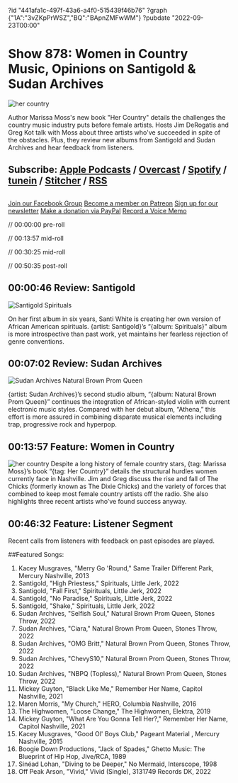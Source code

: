 ?id "441afa1c-497f-43a6-a4f0-515439f46b76"
?graph {"1A":"3vZKpPrWSZ","BQ":"BApnZMFwWM"}
?pubdate "2022-09-23T00:00"
# Show 878: Women in Country Music, Opinions on Santigold & Sudan Archives
![her country](https://static.soundopinions.org/images/2022/her-country.jpeg)

Author Marissa Moss's new book "Her Country" details the challenges the country music industry puts before female artists. Hosts Jim DeRogatis and Greg Kot talk with Moss about three artists who've succeeded in spite of the obstacles. Plus, they review new albums from Santigold and Sudan Archives and hear feedback from listeners. 

## Subscribe: [Apple Podcasts](https://itunes.apple.com/us/podcast/sound-opinions/id94793843) / [Overcast](https://overcast.fm/itunes94793843/sound-opinions) / [Spotify](https://open.spotify.com/show/1kNR8YL7TBrQuRxDdS4wtU) / [tunein](https://tunein.com/podcasts/Music-Podcasts/Sound-Opinions-p60273/) / [Stitcher](http://www.stitcher.com/podcast/sound-opinions) / [RSS](https://feeds.simplecast.com/Nn6fjnB0)

##
[Join our Facebook Group](https://bit.ly/3sivr9T)
[Become a member on Patreon](https://bit.ly/3slWZvc)
[Sign up for our newsletter](https://bit.ly/3eEvRnG)
[Make a donation via PayPal](https://bit.ly/3dmt9lU)
[Record a Voice Memo](https://bit.ly/2RyD5Ah)


// 00:00:00 pre-roll

// 00:13:57 mid-roll

// 00:30:25 mid-roll

// 00:50:35 post-roll


## 00:00:46 Review: Santigold

![Santigold Spirituals](https://static.soundopinions.org/assets/878/1A12.jpg)

On her first album in six years, Santi White is creating her own version of African American spirituals. {artist: Santigold}’s “{album: Spirituals}” album is more introspective than past work, yet maintains her fearless rejection of genre conventions. 

## 00:07:02 Review: Sudan Archives

![Sudan Archives Natural Brown Prom Queen](https://static.soundopinions.org/assets/878/BQ1.jpg)

{artist: Sudan Archives}’s second studio album, “{album: Natural Brown Prom Queen}” continues the integration of African-styled violin with current electronic music styles. Compared with her debut album, “Athena,” this effort is more assured in combining disparate musical elements including trap, progressive rock and hyperpop.

## 00:13:57 Feature: Women in Country
![her country](https://static.soundopinions.org/images/2022/her-country.jpeg)
Despite a long history of female country stars, {tag: Marissa Moss}’s book “{tag: Her Country}” details the structural hurdles women currently face in Nashville. Jim and Greg discuss the rise and fall of The Chicks (formerly known as The Dixie Chicks) and the variety of forces that combined to keep most female country artists off the radio. She also highlights three recent artists who’ve found success anyway. 

## 00:46:32 Feature: Listener Segment

Recent calls from listeners with feedback on past episodes are played.

##Featured Songs:

1. Kacey Musgraves, "Merry Go 'Round," Same Trailer Different Park, Mercury Nashville, 2013
1. Santigold, "High Priestess," Spirituals, Little Jerk, 2022
1. Santigold, "Fall First," Spirituals, Little Jerk, 2022
1. Santigold, "No Paradise," Spirituals, Little Jerk, 2022
1. Santigold, "Shake," Spirituals, Little Jerk, 2022
1. Sudan Archives, "Selfish Soul," Natural Brown Prom Queen, Stones Throw, 2022
1. Sudan Archives, "Ciara," Natural Brown Prom Queen, Stones Throw, 2022
1. Sudan Archives, "OMG Britt," Natural Brown Prom Queen, Stones Throw, 2022
1. Sudan Archives, "ChevyS10," Natural Brown Prom Queen, Stones Throw, 2022
1. Sudan Archives, "NBPQ (Topless)," Natural Brown Prom Queen, Stones Throw, 2022
1. Mickey Guyton, "Black Like Me," Remember Her Name, Capitol Nashville, 2021
1. Maren Morris, "My Church," HERO, Columbia Nashville, 2016
1. The Highwomen, "Loose Change," The Highwomen, Elektra, 2019
1. Mickey Guyton, "What Are You Gonna Tell Her?," Remember Her Name, Capitol Nashville, 2021
1. Kacey Musgraves, "Good Ol' Boys Club," Pageant Material , Mercury Nashville, 2015
1. Boogie Down Productions, "Jack of Spades," Ghetto Music: The Blueprint of Hip Hop, Jive/RCA, 1989
1. Sinéad Lohan, "Diving to be Deeper," No Mermaid, Interscope, 1998
1. Off Peak Arson, "Vivid," Vivid (Single), 3131749 Records DK, 2022
